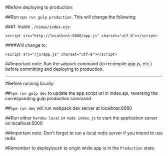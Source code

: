#Before deploying to production:

##Run `npm run gulp production`. This will change the following:

###1: Inside `./views/index.ejs`:
```
<script src="http://localhost:8080/app.js" charset="utf-8"></script>
```
####Will change to:
```
<script src="/js/app.js" charset="utf-8"></script>
```

##Important note: Run the `webpack` command (to recompile app.js, etc.) before committing and deploying to production.

---------------------------------------------------

#Before running locally:

##`npm run gulp dev` to update the app script url in index.ejs, reversing the corresponding gulp production command

##`npm run dev` will run webpack dev server at localhost:8080

##Run either `heroku local` or `node index.js` to start the application server on localhost:5000

##Important note: Don't forget to run a local redis server if you intend to use redis


#Remember to deploy/push to origin while app is in the `Production` state.
